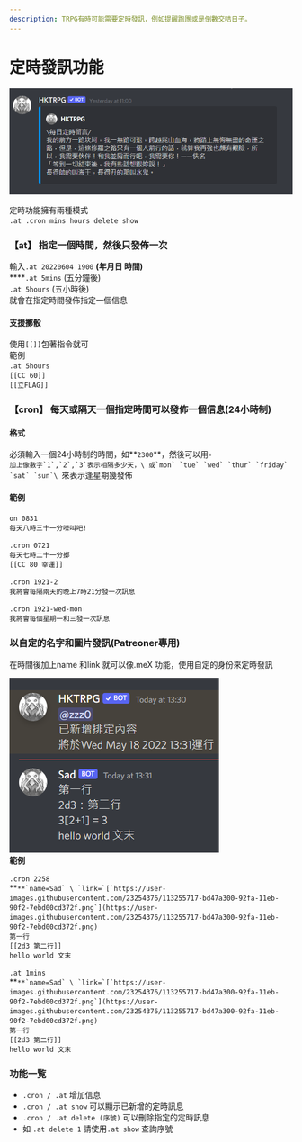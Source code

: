 ```yaml
---
description: TRPG有時可能需要定時發訊，例如提醒跑團或是倒數交咭日子。
---
```


# 定時發訊功能

![](<../.gitbook/assets/image (35) (1).png>)

定時功能擁有兩種模式\
`.at .cron mins hours delete show`

### 【at】 指定一個時間，然後只發佈一次

輸入`.at 20220604 1900` **(年月日 時間)**\
****`.at 5mins` (五分鐘後)\
`.at 5hours` (五小時後)\
就會在指定時間發佈指定一個信息

#### 支援擲骰

使用`[[]]`包著指令就可\
範例\
`.at 5hours`\
`[[CC 60]]`\
`[[立FLAG]]`

### 【cron】 每天或隔天一個指定時間可以發佈一個信息(24小時制)

#### 格式

必須輸入一個24小時制的時間，如**`2300`**，然後可以用`-`\
``加上像數字`1`,`2`,`3`表示相隔多少天，\
或`mon` `tue` `wed` `thur` `friday` `sat` `sun`\
``來表示逢星期幾發佈

#### 範例

`on 0831` \
`每天八時三十一分嚎叫吧!`

`.cron 0721`\
`每天七時二十一分擲`\
`[[CC 80 幸運]]`

`.cron 1921-2`\
`我將會每隔兩天的晚上7時21分發一次訊息`

`.cron 1921-wed-mon`\
`我將會每個星期一和三發一次訊息`

### 以自定的名字和圖片發訊(Patreoner專用)

在時間後加上name 和link 就可以像.meX 功能，使用自定的身份來定時發訊

![](<../.gitbook/assets/image (19).png>)\
**範例**

`.cron 2258` \
**``**`name=Sad` \
`link=`[`https://user-images.githubusercontent.com/23254376/113255717-bd47a300-92fa-11eb-90f2-7ebd00cd372f.png`](https://user-images.githubusercontent.com/23254376/113255717-bd47a300-92fa-11eb-90f2-7ebd00cd372f.png) `` \
`第一行` \
`[[2d3 第二行]]` \
`hello world 文末`

`.at 1mins` \
**``**`name=Sad` \
`link=`[`https://user-images.githubusercontent.com/23254376/113255717-bd47a300-92fa-11eb-90f2-7ebd00cd372f.png`](https://user-images.githubusercontent.com/23254376/113255717-bd47a300-92fa-11eb-90f2-7ebd00cd372f.png) `` \
`第一行` \
`[[2d3 第二行]]` \
`hello world 文末`

### 功能一覧

* `.cron / .at` 增加信息
* `.cron / .at show` 可以顯示已新增的定時訊息
* `.cron / .at delete (序號)` 可以刪除指定的定時訊息
* 如 `.at delete 1` 請使用`.at show` 查詢序號
